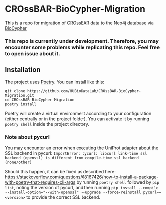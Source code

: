 # CROssBAR-BioCypher-Migration
This is a repo for migration of [CROssBAR](https://github.com/cansyl/CROssBAR) data to the Neo4j database via [BioCypher](https://github.com/saezlab/BioCypher)

### This repo is currently under development. Therefore, you may encounter some problems while replicating this repo. Feel free to open issue about it.

## Installation
The project uses [Poetry](https://python-poetry.org). You can install like this:

```
git clone https://github.com/HUBioDataLab/CROssBAR-BioCypher-Migration.git
cd CROssBAR-BioCypher-Migration
poetry install
```

Poetry will create a virtual environment according to your configuration (either centrally or in the project folder). You can activate it by running `poetry shell` inside the project directory.

### Note about pycurl
You may encounter an error when executing the UniProt adapter about the SSL
backend in pycurl: `ImportError: pycurl: libcurl link-time ssl backend (openssl)
is different from compile-time ssl backend (none/other)`

Should this happen, it can be fixed as described here:
https://stackoverflow.com/questions/68167426/how-to-install-a-package-with-poetry-that-requires-cli-args
by running `poetry shell` followed by `pip list`, noting the version of pycurl,
and then running `pip install --compile --install-option="--with-openssl"
--upgrade --force-reinstall pycurl==<version>` to provide the correct SSL
backend.

